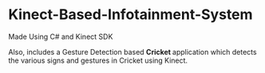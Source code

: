 # Kinect-Based-Infotainment-System
Made Using C# and Kinect SDK


Also, includes a Gesture Detection based <strong>Cricket </strong> application which detects the various signs and gestures in Cricket 
using Kinect.
